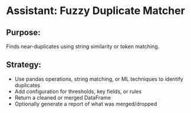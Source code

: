 # Assistant: Fuzzy Duplicate Matcher

## Purpose:
Finds near-duplicates using string similarity or token matching.

## Strategy:
- Use pandas operations, string matching, or ML techniques to identify duplicates
- Add configuration for thresholds, key fields, or rules
- Return a cleaned or merged DataFrame
- Optionally generate a report of what was merged/dropped
